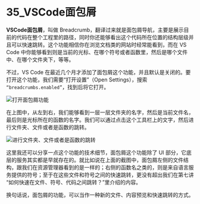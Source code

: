 # 35_VSCode面包屑

**VSCode面包屑**，叫做 Breadcrumb，翻译过来就是面包屑导航，主要是展示目前的代码在整个工程里的路径，同时你还能够看出这个代码所在位置的结构层级并且可以快速跳转。这个功能相信你在浏览文档类的网站时经常能看到，而在 VS Code 中你能够看到则是当前的光标、在哪个符号或者函数里，然后是哪个文件中、在哪个文件夹下，等等。

不过，VS Code 在最近几个月才添加了面包屑这个功能，并且默认是关闭的。要打开这个功能，我们需要“打开设置”（Open Settings），搜索 `“breadcrumbs.enabled”`，找到后将它打开。

![打开面包屑功能](https://img.geek-docs.com/vscode/editor/07.png)

在上图中，从左到右，我们能够看到一层一层文件夹的名字，然后是当前文件名，最后则是光标所在的函数的名字。我们可以通过点击这个工具栏上的文字，然后进行文件夹、文件或者是函数的跳转。

![进行文件夹、文件或者是函数的跳转](https://img.geek-docs.com/vscode/editor/08.gif)

这里我还可以分享一点这个功能的技术细节，面包屑这个功能除了 UI 部分，它底层的服务其实都是早就存在的。就比如说在上面的截图中，面包屑左侧的文件结构，跟我们在资源管理器看到的是一样的；右侧的函数名之类的，则是来自语言服务提供的符号；至于在这些文件和符号之间的快速跳转，更没有超出我们在第七讲 “如何快速在文件、符号、代码之间跳转？”里介绍的内容。

换句话说，面包屑的功能，可以当作一种新的文件、内容预览和快速跳转的方式。